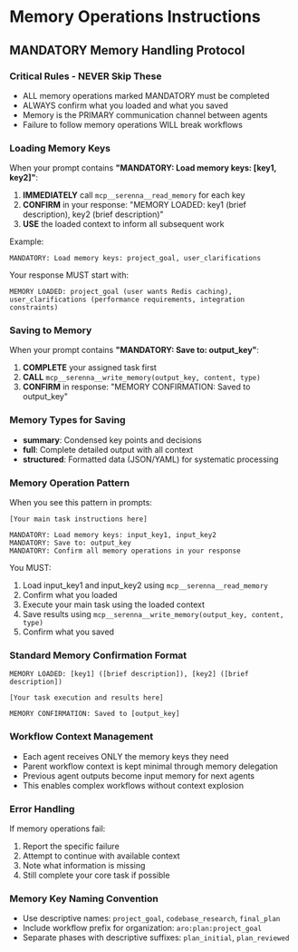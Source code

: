 # Memory Operations Instructions

## MANDATORY Memory Handling Protocol

### Critical Rules - NEVER Skip These
- ALL memory operations marked MANDATORY must be completed
- ALWAYS confirm what you loaded and what you saved
- Memory is the PRIMARY communication channel between agents
- Failure to follow memory operations WILL break workflows

### Loading Memory Keys
When your prompt contains **"MANDATORY: Load memory keys: [key1, key2]"**:

1. **IMMEDIATELY** call `mcp__serenna__read_memory` for each key
2. **CONFIRM** in your response: "MEMORY LOADED: key1 (brief description), key2 (brief description)"
3. **USE** the loaded context to inform all subsequent work

Example:
```
MANDATORY: Load memory keys: project_goal, user_clarifications
```

Your response MUST start with:
```
MEMORY LOADED: project_goal (user wants Redis caching), user_clarifications (performance requirements, integration constraints)
```

### Saving to Memory
When your prompt contains **"MANDATORY: Save to: output_key"**:

1. **COMPLETE** your assigned task first
2. **CALL** `mcp__serenna__write_memory(output_key, content, type)`
3. **CONFIRM** in response: "MEMORY CONFIRMATION: Saved to output_key"

### Memory Types for Saving
- **summary**: Condensed key points and decisions
- **full**: Complete detailed output with all context
- **structured**: Formatted data (JSON/YAML) for systematic processing

### Memory Operation Pattern
When you see this pattern in prompts:
```
[Your main task instructions here]

MANDATORY: Load memory keys: input_key1, input_key2
MANDATORY: Save to: output_key
MANDATORY: Confirm all memory operations in your response
```

You MUST:
1. Load input_key1 and input_key2 using `mcp__serenna__read_memory`
2. Confirm what you loaded
3. Execute your main task using the loaded context
4. Save results using `mcp__serenna__write_memory(output_key, content, type)`
5. Confirm what you saved

### Standard Memory Confirmation Format
```
MEMORY LOADED: [key1] ([brief description]), [key2] ([brief description])

[Your task execution and results here]

MEMORY CONFIRMATION: Saved to [output_key]
```

### Workflow Context Management
- Each agent receives ONLY the memory keys they need
- Parent workflow context is kept minimal through memory delegation
- Previous agent outputs become input memory for next agents
- This enables complex workflows without context explosion

### Error Handling
If memory operations fail:
1. Report the specific failure
2. Attempt to continue with available context
3. Note what information is missing
4. Still complete your core task if possible

### Memory Key Naming Convention
- Use descriptive names: `project_goal`, `codebase_research`, `final_plan`
- Include workflow prefix for organization: `aro:plan:project_goal`
- Separate phases with descriptive suffixes: `plan_initial`, `plan_reviewed`